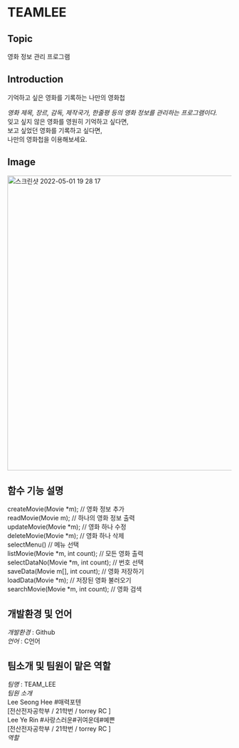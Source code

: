 # TEAMLEE

## Topic    
영화 정보 관리 프로그램    

## Introduction    
기억하고 싶은 영화를 기록하는 나만의 영화첩    

*영화 제목, 장르, 감독, 제작국가, 한줄평 등의 영화 정보를 관리하는 프로그램이다.*    
잊고 싶지 않은 영화를 영원히 기억하고 싶다면,    
보고 싶었던 영화를 기록하고 싶다면,    
나만의 영화첩을 이용해보세요.    
## Image
<img width="663" alt="스크린샷 2022-05-01 19 28 17" src="https://user-images.githubusercontent.com/103708164/166142064-2121ba49-6cf4-41cd-90e9-8798807978f3.png">

## 함수 기능 설명    
createMovie(Movie *m); // 영화 정보 추가    
readMovie(Movie m); // 하나의 영화 정보 출력    
updateMovie(Movie *m); // 영화 하나 수정    
deleteMovie(Movie *m); // 영화 하나 삭제    
selectMenu() // 메뉴 선택    
listMovie(Movie *m, int count); // 모든 영화 출력    
selectDataNo(Movie *m, int count); // 번호 선택    
saveData(Movie m[], int count); // 영화 저장하기    
loadData(Movie *m); // 저장된 영화 불러오기    
searchMovie(Movie *m, int count); // 영화 검색    

## 개발환경 및 언어    
*개발환경* : Github    
*언어* : C언어    

## 팀소개 및 팀원이 맡은 역할    
*팀명* : TEAM_LEE    
*팀원 소개*     
  Lee Seong Hee 
        #매력포텐    
        [전산전자공학부 / 21학번 / torrey RC ]    
  Lee Ye Rin
        #사랑스러운#귀여운데#예쁜     
        [전산전자공학부 / 21학번 / torrey RC ]    
 *역할*    
 

